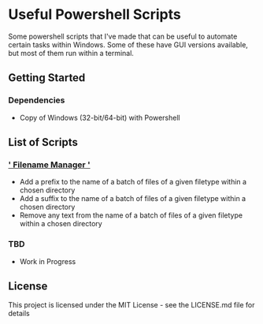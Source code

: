 # Useful Powershell Scripts

Some powershell scripts that I've made that can be useful to automate certain tasks within Windows. Some of these have GUI versions available, but most of them run within a terminal. 

## Getting Started

### Dependencies

* Copy of Windows (32-bit/64-bit) with Powershell

## List of Scripts

### <a href="https://github.com/need4swede/Powershell-Scripts/tree/main/Filename%20Manager">' Filename Manager '</a>

* Add a prefix to the name of a batch of files of a given filetype within a chosen directory
* Add a suffix to the name of a batch of files of a given filetype within a chosen directory
* Remove any text from the name of a batch of files of a given filetype within a chosen directory

### TBD

* Work in Progress

## License

This project is licensed under the MIT License - see the LICENSE.md file for details
